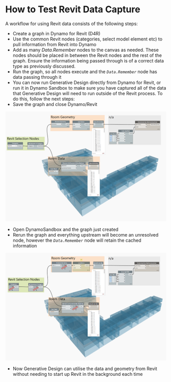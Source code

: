 # How to Test Revit Data Capture

A workflow for using Revit data consists of the following steps:

* Create a graph in Dynamo for Revit \(D4R\)
* Use the common Revit nodes \(categories, select model element etc\) to pull information from Revit into Dynamo
* Add as many _Data.Remember_ nodes to the canvas as needed. These nodes should be placed in between the Revit nodes and the rest of the graph. Ensure the information being passed through is of a correct data type as previously discussed. 
* Run the graph, so all nodes execute and the _`Data.Remember`_ node has data passing through it
* You can now run Generative Design directly from Dynamo for Revit, or run it in Dynamo Sandbox to make sure you have captured all of the data that Generative Design will need to run outside of the Revit process.  To do this, follow the next steps: 
* Save the graph and close Dynamo/Revit

![](../../.gitbook/assets/testrevit1.png)

* Open DynamoSandbox and the graph just created
* Rerun the graph and everything upstream will become an unresolved node, however the _`Data.Remember`_ node will retain the cached information

![](../../.gitbook/assets/testrevit2.png)

* Now Generative Design can utilise the data and geometry from Revit without needing to start up Revit in the background each time


